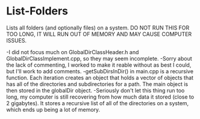 # List-Folders
Lists all folders (and optionally files) on a system. DO NOT RUN THIS FOR TOO LONG, IT WILL RUN OUT OF MEMORY AND MAY CAUSE COMPUTER ISSUES.

-I did not focus much on GlobalDirClassHeader.h and GlobalDirClassImplement.cpp, so they may seem incomplete.
-Sorry about the lack of commenting, I worked to make it reable without as best I could, but I'll work to add comments.
-getSubDirsInDir() in main.cpp is a recursive function. Each iteration creates an object that holds a vector of objects that has all of the directories and subdirectories for a path. The main object is then stored in the globalDir object.
-Seriously don't let this thing run too long, my computer is still recovering from how much data it stored (close to 2 gigabytes). It stores a recursive list of all of the directories on a system, which ends up being a lot of memory.
